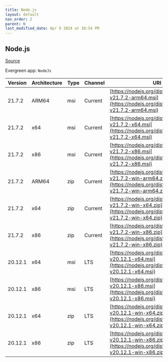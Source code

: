 ```yaml
---
title: Node.js
layout: default
nav_order: 2
parent: N
last_modified_date: Apr 9 2024 at 10:54 PM
---
```


## Node.js

[Source](https://nodejs.org/)

Evergreen app: `NodeJs`

| Version | Architecture | Type | Channel | URI                                                                                                                      |
| ------- | ------------ | ---- | ------- | ------------------------------------------------------------------------------------------------------------------------ |
| 21.7.2  | ARM64        | msi  | Current | [https://nodejs.org/dist/v21.7.2/node-v21.7.2-arm64.msi](https://nodejs.org/dist/v21.7.2/node-v21.7.2-arm64.msi)         |
| 21.7.2  | x64          | msi  | Current | [https://nodejs.org/dist/v21.7.2/node-v21.7.2-x64.msi](https://nodejs.org/dist/v21.7.2/node-v21.7.2-x64.msi)             |
| 21.7.2  | x86          | msi  | Current | [https://nodejs.org/dist/v21.7.2/node-v21.7.2-x86.msi](https://nodejs.org/dist/v21.7.2/node-v21.7.2-x86.msi)             |
| 21.7.2  | ARM64        | zip  | Current | [https://nodejs.org/dist/v21.7.2/node-v21.7.2-win-arm64.zip](https://nodejs.org/dist/v21.7.2/node-v21.7.2-win-arm64.zip) |
| 21.7.2  | x64          | zip  | Current | [https://nodejs.org/dist/v21.7.2/node-v21.7.2-win-x64.zip](https://nodejs.org/dist/v21.7.2/node-v21.7.2-win-x64.zip)     |
| 21.7.2  | x86          | zip  | Current | [https://nodejs.org/dist/v21.7.2/node-v21.7.2-win-x86.zip](https://nodejs.org/dist/v21.7.2/node-v21.7.2-win-x86.zip)     |
| 20.12.1 | x64          | msi  | LTS     | [https://nodejs.org/dist/v20.12.1/node-v20.12.1-x64.msi](https://nodejs.org/dist/v20.12.1/node-v20.12.1-x64.msi)         |
| 20.12.1 | x86          | msi  | LTS     | [https://nodejs.org/dist/v20.12.1/node-v20.12.1-x86.msi](https://nodejs.org/dist/v20.12.1/node-v20.12.1-x86.msi)         |
| 20.12.1 | x64          | zip  | LTS     | [https://nodejs.org/dist/v20.12.1/node-v20.12.1-win-x64.zip](https://nodejs.org/dist/v20.12.1/node-v20.12.1-win-x64.zip) |
| 20.12.1 | x86          | zip  | LTS     | [https://nodejs.org/dist/v20.12.1/node-v20.12.1-win-x86.zip](https://nodejs.org/dist/v20.12.1/node-v20.12.1-win-x86.zip) |
